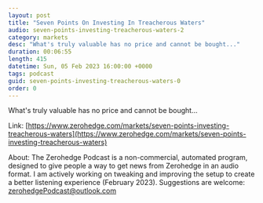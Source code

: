 ```yaml
---
layout: post
title: "Seven Points On Investing In Treacherous Waters"
audio: seven-points-investing-treacherous-waters-2
category: markets
desc: "What's truly valuable has no price and cannot be bought..."
duration: 00:06:55
length: 415
datetime: Sun, 05 Feb 2023 16:00:00 +0000
tags: podcast
guid: seven-points-investing-treacherous-waters-0
order: 0
---
```

What's truly valuable has no price and cannot be bought...

Link: [https://www.zerohedge.com/markets/seven-points-investing-treacherous-waters](https://www.zerohedge.com/markets/seven-points-investing-treacherous-waters)

About: The Zerohedge Podcast is a non-commercial, automated program, designed to give people a way to get news from Zerohedge in an audio format.  I am actively working on tweaking and improving the setup to create a better listening experience (February 2023).  Suggestions are welcome: [zerohedgePodcast@outlook.com](mailto:zerohedgePodcast@outlook.com)